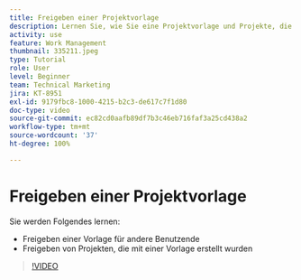 ```yaml
---
title: Freigeben einer Projektvorlage
description: Lernen Sie, wie Sie eine Projektvorlage und Projekte, die mit einer Vorlage erstellt wurden, freigeben können.
activity: use
feature: Work Management
thumbnail: 335211.jpeg
type: Tutorial
role: User
level: Beginner
team: Technical Marketing
jira: KT-8951
exl-id: 9179fbc8-1000-4215-b2c3-de617c7f1d80
doc-type: video
source-git-commit: ec82cd0aafb89df7b3c46eb716faf3a25cd438a2
workflow-type: tm+mt
source-wordcount: '37'
ht-degree: 100%

---
```


# Freigeben einer Projektvorlage

Sie werden Folgendes lernen:

* Freigeben einer Vorlage für andere Benutzende
* Freigeben von Projekten, die mit einer Vorlage erstellt wurden

>[!VIDEO](https://video.tv.adobe.com/v/335211/?quality=12&learn=on)
